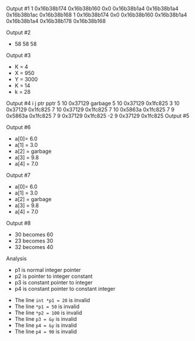 Output #1
1               0x16b38b174
0x16b38b160     0x0
0x16b38b1a4     0x16b38b1a4
0x16b38b1ac     0x16b38b168
1               0x16b38b174
0x0             0x16b38b160
0x16b38b1a4     0x16b38b1a4
0x16b38b178     0x16b38b168


Output #2
- 58 58 58

Output #3
- K = 4
- X = 950 
- Y = 3000
- K = 14
- k = 28

Output #4
i       j       ptr         pptr
5       10      0x37129    garbage
5       10      0x37129    0x1fc825
3       10      0x37129    0x1fc825
7       10      0x37129    0x1fc825
7       10      0x5863a    0x1fc825
7       9       0x5863a    0x1fc825
7       9       0x37129    0x1fc825
-2      9       0x37129    0x1fc825
Output #5

Output #6
- a[0]= 6.0
- a[1] = 3.0
- a[2] = garbage
- a[3] = 9.8
- a[4] = 7.0

Output #7

- a[0]= 6.0
- a[1] = 3.0
- a[2] = garbage
- a[3] = 9.8
- a[4] = 7.0

Output #8

- 30 becomes 60
- 23 becomes 30
- 32 becomes 40

Analysis
+ p1 is normal integer pointer
+ p2 is pointer to integer constant
+ p3 is constant pointer to integer
+ p4 is constant pointer to constant integer

- The line `int *p1 = 20` is invalid
- The line `*p1 = 50` is invalid
- The line `*p2 = 100` is invalid
- The line `p3 = &y` is invalid
- The line `p4 = &y` is invalid
- The line `p4 = 90` is invalid

